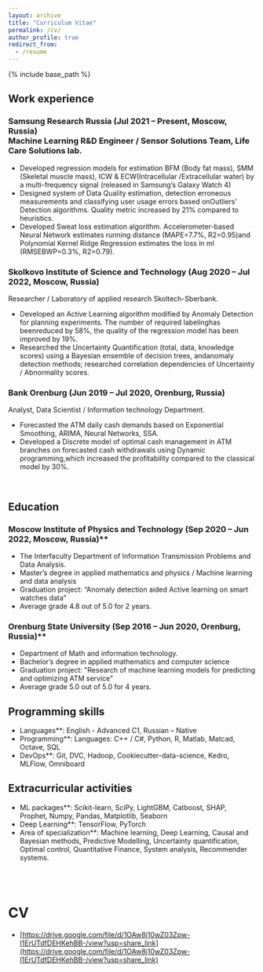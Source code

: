 ```yaml
---
layout: archive
title: "Curriculum Vitae"
permalink: /cv/
author_profile: true
redirect_from:
  - /resume
---
```


{% include base_path %}
## Work experience
### Samsung Research Russia (Jul 2021 – Present, Moscow, Russia) <br> Machine Learning R&D Engineer / Sensor Solutions Team, Life Care Solutions lab.
* Developed regression models for estimation BFM (Body fat mass), SMM (Skeletal muscle mass), ICW & ECW(Intracellular /Extracellular water) by a multi-frequency signal (released in Samsung’s Galaxy Watch 4)
* Designed system of Data Quality estimation, detection erroneous measurements and classifying user usage errors based onOutliers’ Detection algorithms. Quality metric increased by 21% compared to heuristics.
* Developed Sweat loss estimation algorithm. Accelerometer-based Neural Network estimates running distance (MAPE=7.7%, R2=0.95)and Polynomial Kernel Ridge Regression estimates the loss in ml (RMSEBWP=0.3%, R2=0.79).

### Skolkovo Institute of Science and Technology (Aug 2020 – Jul 2022, Moscow, Russia)
Researcher / Laboratory of applied research Skoltech-Sberbank.
* Developed an Active Learning algorithm modified by Anomaly Detection for planning experiments. The number of required labelinghas beenreduced by 58%, the quality of the regression model has been improved by 19%.
* Researched the Uncertainty Quantification (total, data, knowledge scores) using a Bayesian ensemble of decision trees, andanomaly detection methods; researched correlation dependencies of Uncertainty / Abnormality scores.

### Bank Orenburg (Jun 2019 – Jul 2020, Orenburg, Russia)
Analyst, Data Scientist / Information technology Department.
* Forecasted the ATM daily cash demands based on Exponential Smoothing, ARIMA, Neural Networks, SSA.
* Developed a Discrete model of optimal cash management in ATM branches on forecasted cash withdrawals using Dynamic programming,which increased the profitability compared to the classical model by 30%.
<br>

## Education
### Moscow Institute of Physics and Technology (Sep 2020 – Jun 2022, Moscow, Russia)**
* The Interfaculty Department of Information Transmission Problems and Data Analysis.
* Master’s degree in applied mathematics and physics / Machine learning and data analysis
* Graduation project: “Anomaly detection aided Active learning on smart watches data”
* Average grade 4.8 out of 5.0 for 2 years.
### Orenburg State University (Sep 2016 – Jun 2020, Orenburg, Russia)**
* Department of Math and information technology.
* Bachelor’s degree in applied mathematics and computer science
* Graduation project: "Research of machine learning models for predicting and optimizing ATM service"
* Average grade 5.0 out of 5.0 for 4 years.


## Programming skills
* Languages**: English - Advanced C1, Russian – Native
* Programming**: Languages: C++ / C#, Python, R, Matlab, Matcad, Octave, SQL
* DevOps**: Git, DVC, Hadoop, Cookiecutter-data-science, Kedro, MLFlow, Omniboard

## Extracurricular activities 
* ML packages**: Scikit-learn, SciPy, LightGBM, Catboost, SHAP, Prophet, Numpy, Pandas, Matplotlib, Seaborn
* Deep Learning**: TensorFlow, PyTorch
* Area of specialization**: Machine learning, Deep Learning, Causal and Bayesian methods, Predictive Modelling,
Uncertainty quantification, Optimal control, Quantitative Finance, System analysis, Recommender systems.
<br>
<br>

CV
======
* [https://drive.google.com/file/d/1OAw8j10wZ03Zpw-I1ErUTdfDEHKehBB-/view?usp=share_link](https://drive.google.com/file/d/1OAw8j10wZ03Zpw-I1ErUTdfDEHKehBB-/view?usp=share_link)